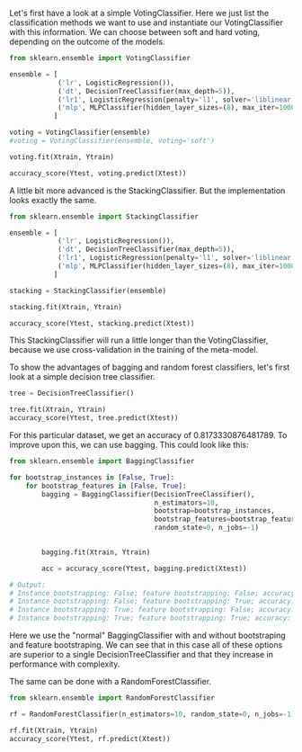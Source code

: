 Let's first have a look at a simple VotingClassifier. Here we just list the classification methods we want to use and instantiate our VotingClassifier with this information. We can choose between soft and hard voting, depending on the outcome of the models.

``` python
from sklearn.ensemble import VotingClassifier

ensemble = [
            ('lr', LogisticRegression()),
            ('dt', DecisionTreeClassifier(max_depth=5)),
            ('lr1', LogisticRegression(penalty='l1', solver='liblinear')),
            ('mlp', MLPClassifier(hidden_layer_sizes=(8), max_iter=10000))
           ]

voting = VotingClassifier(ensemble)
#voting = VotingClassifier(ensemble, voting='soft')

voting.fit(Xtrain, Ytrain)

accuracy_score(Ytest, voting.predict(Xtest))
```

A little bit more advanced is the StackingClassifier. But the implementation looks exactly the same.

``` python
from sklearn.ensemble import StackingClassifier

ensemble = [
            ('lr', LogisticRegression()),
            ('dt', DecisionTreeClassifier(max_depth=5)),
            ('lr1', LogisticRegression(penalty='l1', solver='liblinear')),
            ('mlp', MLPClassifier(hidden_layer_sizes=(8), max_iter=10000))
           ]

stacking = StackingClassifier(ensemble)

stacking.fit(Xtrain, Ytrain)

accuracy_score(Ytest, stacking.predict(Xtest))
```

This StackingClassifier will run a little longer than the VotingClassifier, because we use cross-validation in the training of the meta-model.

To show the advantages of bagging and random forest classifiers, let's first look at a simple decision tree classifier. 

``` python
tree = DecisionTreeClassifier()

tree.fit(Xtrain, Ytrain)
accuracy_score(Ytest, tree.predict(Xtest))
```

For this particular dataset, we get an accuracy of 0.8173330876481789. To improve upon this, we can use bagging. This could look like this:

``` python
from sklearn.ensemble import BaggingClassifier

for bootstrap_instances in [False, True]:
    for bootstrap_features in [False, True]:
        bagging = BaggingClassifier(DecisionTreeClassifier(), 
                                    n_estimators=10,     
	                                bootstrap=bootstrap_instances,      
	                                bootstrap_features=bootstrap_features, 
                                    random_state=0, n_jobs=-1)
        

        bagging.fit(Xtrain, Ytrain)

        acc = accuracy_score(Ytest, bagging.predict(Xtest))

# Output:
# Instance bootstrapping: False; feature bootstrapping: False; accuracy: 0.820 
# Instance bootstrapping: False; feature bootstrapping: True; accuracy: 0.846 
# Instance bootstrapping: True; feature bootstrapping: False; accuracy: 0.845 
# Instance bootstrapping: True; feature bootstrapping: True; accuracy: 0.850
```

Here we use the "normal" BaggingClassifier with and without bootstraping and feature bootstraping. We can see that in this case all of these options are superior to a single DecisionTreeClassifier and that they increase in performance with complexity.

The same can be done with a RandomForestClassifier.

``` python
from sklearn.ensemble import RandomForestClassifier

rf = RandomForestClassifier(n_estimators=10, random_state=0, n_jobs=-1)

rf.fit(Xtrain, Ytrain)
accuracy_score(Ytest, rf.predict(Xtest))
```